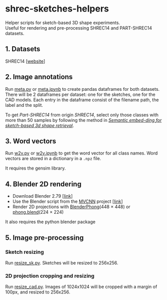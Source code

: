 # shrec-sketches-helpers

Helper scripts for sketch-based 3D shape experiments.  
Useful for rendering and pre-processing SHREC14 and PART-SHREC14 datasets.

## 1. Datasets
 
SHREC14 [[website](https://sites.usm.edu/bli/sharp/sharp/contest/2014/SBR/data.html)]

## 2. Image annotations

Run [meta.py](meta.py) or [meta.ipynb](meta.ipynb) to create pandas dataframes for both datasets.
There will be 2 dataframes per dataset: one for the sketches, one for the CAD models.
Each entry in the dataframe consist of the filename path, the label and the split.  

To get *Part-SHREC14* from origin *SHREC14*, select only those classes with more than 50 samples by following the method in *[Semantic embed-ding for sketch-based 3d shape retrieval](https://www.baidu.com/link?url=mhoLeQCnYt6kVFUKBt4Sdl_RJ7Wxm5VQKsylRyikzNNRxp2pm0H5sG34B-6y29hC2Vj719d5Pi3dti89cF_K3K&wd=&eqid=a84ca2c7001353bd00000003612b5a0a)*.

## 3. Word vectors

Run [w2v.py](w2v.py) or [w2v.ipynb](w2v.ipynb) to get the word vector for all class names.
Word vectors are stored in a dictionary in a `.npz` file.

It requires the gensim library.

## 4. Blender 2D rendering

- Download Blender 2.79 [[link](https://download.blender.org/release/Blender2.79/)]
- Use the Blender script from the [MVCNN](https://github.com/jongchyisu/mvcnn_pytorch) project
[[link](http://people.cs.umass.edu/~jcsu/papers/shape_recog/render_shaded_black_bg.blend)]
- Render 2D projections with [BlenderPhong](https://github.com/zeaggler/ModelNet_Blender_OFF2Multiview)(448 × 448) or [phong.blend](https://github.com/zeaggler/ModelNet_Blender_OFF2Multiview/blob/master/phong.py)(224 × 224)

It also requires the python blender package

## 5. Image pre-processing

### Sketch resizing

Run [resize_sk.py](resize_sk.py). Sketches will be resized to 256x256.

### 2D projection cropping and resizing

Run [resize_cad.py](resize_cad.py).
Images of 1024x1024 will be cropped with a margin of 100px, and resized to 256x256.
